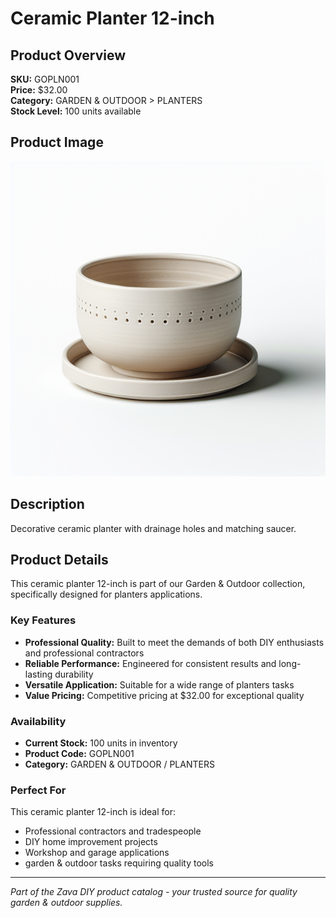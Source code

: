 # Ceramic Planter 12-inch

## Product Overview

**SKU:** GOPLN001  
**Price:** $32.00  
**Category:** GARDEN & OUTDOOR > PLANTERS  
**Stock Level:** 100 units available  

## Product Image

![Ceramic Planter 12-inch](https://raw.githubusercontent.com/microsoft/ai-tour-26-zava-diy-dataset-plus-mcp/refs/heads/main/images/garden_%26_outdoor_planters_ceramic_planter_12_inch_20250620_215538.png)

## Description

Decorative ceramic planter with drainage holes and matching saucer.

## Product Details

This ceramic planter 12-inch is part of our Garden & Outdoor collection, specifically designed for planters applications. 

### Key Features

- **Professional Quality:** Built to meet the demands of both DIY enthusiasts and professional contractors
- **Reliable Performance:** Engineered for consistent results and long-lasting durability
- **Versatile Application:** Suitable for a wide range of planters tasks
- **Value Pricing:** Competitive pricing at $32.00 for exceptional quality

### Availability

- **Current Stock:** 100 units in inventory
- **Product Code:** GOPLN001
- **Category:** GARDEN & OUTDOOR / PLANTERS

### Perfect For

This ceramic planter 12-inch is ideal for:
- Professional contractors and tradespeople
- DIY home improvement projects  
- Workshop and garage applications
- garden & outdoor tasks requiring quality tools

---

*Part of the Zava DIY product catalog - your trusted source for quality garden & outdoor supplies.*
